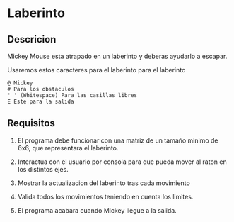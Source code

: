 # Laberinto

## Descricion

Mickey Mouse esta atrapado en un laberinto y deberas ayudarlo a escapar.

Usaremos estos caracteres para el laberinto para el laberinto

```
@ Mickey
# Para los obstaculos
' ' (Whitespace) Para las casillas libres
E Este para la salida
```

## Requisitos

1. El programa debe funcionar con una matriz de un tamaño minimo de 6x6, que representara el laberinto.

2. Interactua con el usuario por consola para que pueda mover al raton en los distintos ejes.

3. Mostrar la actualizacion del laberinto tras cada movimiento

4. Valida todos los movimientos teniendo en cuenta los limites.

5. El programa acabara cuando Mickey llegue a la salida.
